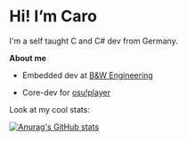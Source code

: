 # Hi! I’m Caro

I'm a self taught C and C# dev from Germany.

**About me**

- Embedded dev at [B&W Engineering](https://www.buw-engineering.com/)

- Core-dev for [osu!player](https://github.com/founntain/osuplayer)

Look at my cool stats:

[![Anurag's GitHub stats](https://github-readme-stats.vercel.app/api?username=Cesan&show_icons=true&theme=tokyonight)](https://github.com/anuraghazra/github-readme-stats)
